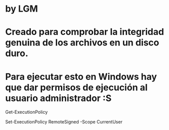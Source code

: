 # by LGM
# Creado para comprobar la integridad genuina de los archivos en un disco duro. 
# Para ejecutar esto en Windows hay que dar permisos de ejecución al usuario administrador :S

Get-ExecutionPolicy

Set-ExecutionPolicy RemoteSigned -Scope CurrentUser
